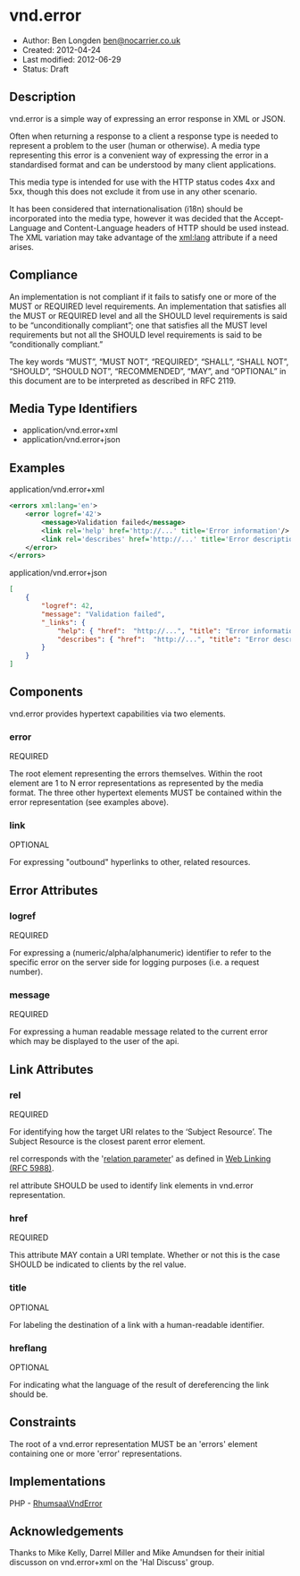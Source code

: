# vnd.error

* Author: Ben Longden <ben@nocarrier.co.uk>
* Created: 2012-04-24
* Last modified: 2012-06-29
* Status: Draft

## Description

vnd.error is a simple way of expressing an error response in XML or JSON.

Often when returning a response to a client a response type is needed to represent a problem to the user (human or otherwise).  A media type representing this error is a convenient way of expressing the error in a standardised format and can be understood by many client applications.

This media type is intended for use with the HTTP status codes 4xx and 5xx, though this does not exclude it from use in any other scenario.

It has been considered that internationalisation (i18n) should be incorporated into the media type, however it was decided that the Accept-Language and Content-Language headers of HTTP should be used instead. The XML variation may take advantage of the [xml:lang](http://www.w3.org/TR/xml/#sec-lang-tag) attribute if a need arises.

## Compliance

An implementation is not compliant if it fails to satisfy one or more of the MUST or REQUIRED level requirements. An implementation that satisfies all the MUST or REQUIRED level and all the SHOULD level requirements is said to be “unconditionally compliant”; one that satisfies all the MUST level requirements but not all the SHOULD level requirements is said to be “conditionally compliant.”

The key words “MUST”, “MUST NOT”, “REQUIRED”, “SHALL”, “SHALL NOT”, “SHOULD”, “SHOULD NOT”, “RECOMMENDED”, “MAY”, and “OPTIONAL” in this document are to be interpreted as described in RFC 2119.

## Media Type Identifiers

* application/vnd.error+xml
* application/vnd.error+json

## Examples

application/vnd.error+xml
```xml
<errors xml:lang='en'>
    <error logref='42'>
        <message>Validation failed</message>
        <link rel='help' href='http://...' title='Error information'/>
        <link rel='describes' href='http://...' title='Error description'/>
    </error>
</errors>
```

application/vnd.error+json
```json
[
    {
        "logref": 42,
        "message": "Validation failed",
        "_links": {
            "help": { "href":  "http://...", "title": "Error information" },
            "describes": { "href":  "http://...", "title": "Error description" }
        }
    }
]
```

## Components

vnd.error provides hypertext capabilities via two elements.

### error

REQUIRED

The root element representing the errors themselves. Within the root element are 1 to N error representations as represented by the media format. The three other hypertext elements MUST be contained within the error representation (see examples above).

### link

OPTIONAL

For expressing "outbound" hyperlinks to other, related resources.

## Error Attributes

### logref

REQUIRED

For expressing a (numeric/alpha/alphanumeric) identifier to refer to the specific error on the server side for logging purposes (i.e. a request number).

### message

REQUIRED

For expressing a human readable message related to the current error which may be displayed to the user of the api.

## Link Attributes

### rel

REQUIRED

For identifying how the target URI relates to the ‘Subject Resource’. The Subject Resource is the closest parent error element.

rel corresponds with the '[relation parameter](http://tools.ietf.org/html/rfc5988#section-5.3)' as defined in [Web Linking (RFC 5988)](http://tools.ietf.org/html/rfc5988).

rel attribute SHOULD be used to identify link elements in vnd.error representation.

### href

REQUIRED

This attribute MAY contain a URI template. Whether or not this is the case SHOULD be indicated to clients by the rel value.

### title

OPTIONAL

For labeling the destination of a link with a human-readable identifier.

### hreflang

OPTIONAL

For indicating what the language of the result of dereferencing the link should be.

## Constraints

The root of a vnd.error representation MUST be an 'errors' element containing one or more 'error' representations.

## Implementations

PHP - [Rhumsaa\VndError](https://github.com/ramsey/vnderror)

## Acknowledgements

Thanks to Mike Kelly, Darrel Miller and Mike Amundsen for their initial discusson on vnd.error+xml on the 'Hal Discuss' group.
